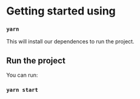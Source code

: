 # Getting started using

### `yarn`


This will install our dependences to run the project.
 
## Run the project

You can run:

### `yarn start`
